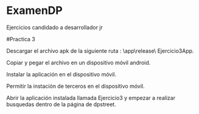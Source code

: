 # ExamenDP
Ejercicios candidado a desarrollador jr

#Practica 3

Descargar el archivo apk de la siguiente ruta : \app\release\ Ejercicio3App.

Copiar y pegar el archivo en un dispositivo móvil android. 

Instalar la aplicación en el dispositivo móvil.

Permitir la instación de terceros en el dispositivo móvil.

Abrir la aplicación instalada llamada Ejercicio3 y empezar a realizar busquedas dentro de la página de dpstreet.
